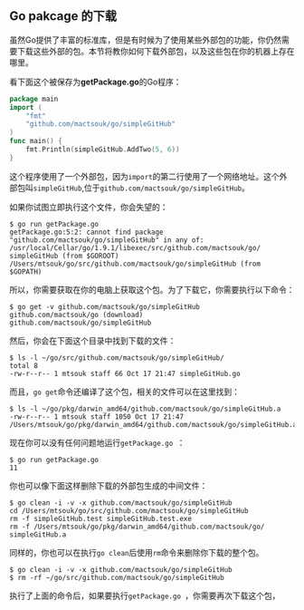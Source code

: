 ## Go pakcage 的下载

虽然Go提供了丰富的标准库，但是有时候为了使用某些外部包的功能，你仍然需要下载这些外部的包。本节将教你如何下载外部包，以及这些包在你的机器上存在哪里。

看下面这个被保存为**getPackage.go**的Go程序：

```go
package main
import (
	"fmt"
	"github.com/mactsouk/go/simpleGitHub" 
)
func main() { 
	fmt.Println(simpleGitHub.AddTwo(5, 6))
}
```

这个程序使用了一个外部包，因为`import`的第二行使用了一个网络地址。这个外部包叫`simpleGitHub`,位于`github.com/mactsouk/go/simpleGitHub`。

如果你试图立即执行这个文件，你会失望的：

```shell
$ go run getPackage.go
getPackage.go:5:2: cannot find package "github.com/mactsouk/go/simpleGitHub" in any of:
/usr/local/Cellar/go/1.9.1/libexec/src/github.com/mactsouk/go/ simpleGitHub (from $GOROOT)
/Users/mtsouk/go/src/github.com/mactsouk/go/simpleGitHub (from $GOPATH)
```

所以，你需要获取在你的电脑上获取这个包。为了下载它，你需要执行以下命令：

```shell
$ go get -v github.com/mactsouk/go/simpleGitHub 
github.com/mactsouk/go (download) 
github.com/mactsouk/go/simpleGitHub
```

然后，你会在下面这个目录中找到下载的文件：

```shell
$ ls -l ~/go/src/github.com/mactsouk/go/simpleGitHub/
total 8
-rw-r--r-- 1 mtsouk staff 66 Oct 17 21:47 simpleGitHub.go
```

而且，`go get`命令还编译了这个包，相关的文件可以在这里找到：

```shell
$ ls -l ~/go/pkg/darwin_amd64/github.com/mactsouk/go/simpleGitHub.a 
-rw-r--r-- 1 mtsouk staff 1050 Oct 17 21:47 /Users/mtsouk/go/pkg/darwin_amd64/github.com/mactsouk/go/simpleGitHub.a
```

现在你可以没有任何问题地运行`getPackage.go `：

```shell
$ go run getPackage.go
11
```

你也可以像下面这样删除下载的外部包生成的中间文件：

```shell
$ go clean -i -v -x github.com/mactsouk/go/simpleGitHub
cd /Users/mtsouk/go/src/github.com/mactsouk/go/simpleGitHub
rm -f simpleGitHub.test simpleGitHub.test.exe
rm -f /Users/mtsouk/go/pkg/darwin_amd64/github.com/mactsouk/go/ simpleGitHub.a
```

同样的，你也可以在执行`go clean`后使用`rm`命令来删除你下载的整个包。

```shell
$ go clean -i -v -x github.com/mactsouk/go/simpleGitHub 
$ rm -rf ~/go/src/github.com/mactsouk/go/simpleGitHub
```

执行了上面的命令后，如果要执行`getPackage.go `，你需要再次下载这个包，

